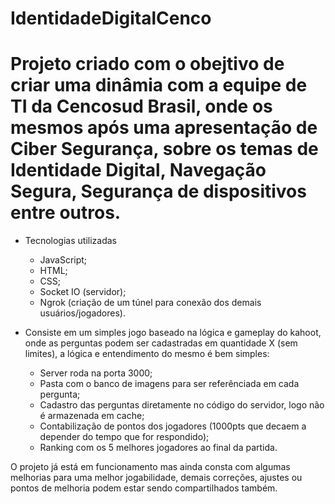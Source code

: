 ﻿# IdentidadeDigitalCenco

# Projeto criado com o obejtivo de criar uma dinâmia com a equipe de TI da Cencosud Brasil, onde os mesmos após uma apresentação de Ciber Segurança, sobre os temas de Identidade Digital, Navegação Segura, Segurança de dispositivos entre outros.

- Tecnologias utilizadas
  - JavaScript;
  - HTML;
  - CSS;
  - Socket IO (servidor);
  - Ngrok (criação de um túnel para conexão dos demais usuários/jogadores).


 
- Consiste em um simples jogo baseado na lógica e gameplay do kahoot, onde as perguntas podem ser cadastradas em quantidade X (sem limites), a lógica e entendimento do mesmo é bem simples:
  - Server roda na porta 3000;
  - Pasta com o banco de imagens para ser referênciada em cada pergunta;
  - Cadastro das perguntas diretamente no código do servidor, logo não é armazenada em cache;
  - Contabilização de pontos dos jogadores (1000pts que decaem a depender do tempo que for respondido);
  - Ranking com os 5 melhores jogadores ao final da partida.

O projeto já está em funcionamento mas ainda consta com algumas melhorias para uma melhor jogabilidade, demais correções, ajustes ou pontos de melhoria podem estar sendo compartilhados também.

